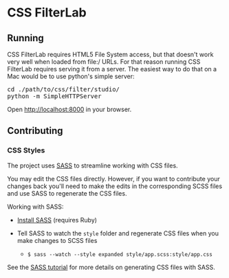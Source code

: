 CSS FilterLab
=================

Running
-------

CSS FilterLab requires HTML5 File System access, but that doesn't work very well when loaded from file:/ URLs. For that reason running CSS FilterLab requires serving it from a server. The easiest way to do that on a Mac would be to use python's simple server:

<pre>
cd ./path/to/css/filter/studio/
python -m SimpleHTTPServer
</pre>

Open [http://localhost:8000](http://localhost:8000) in your browser.  


Contributing
------------

### CSS Styles
The project uses [SASS](http://sass-lang.com/) to streamline working with CSS files. 

You may edit the CSS files directly. However, if you want to contribute your changes back you'll need to make the edits in the corresponding SCSS files and use SASS to regenerate the CSS files.                                                                  

Working with SASS:    

- [Install SASS](http://sass-lang.com/download.html) (requires Ruby)

- Tell SASS to watch the `style` folder and regenerate CSS files when you make changes to SCSS files  
    - `$ sass --watch --style expanded style/app.scss:style/app.css`

See the [SASS tutorial](http://sass-lang.com/tutorial.html) for more details on generating CSS files with SASS. 


